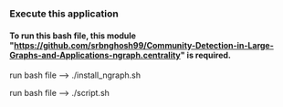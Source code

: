 ### Execute this application


#### To run this bash file, this module "https://github.com/srbnghosh99/Community-Detection-in-Large-Graphs-and-Applications-ngraph.centrality" is required.

run bash file -->   ./install_ngraph.sh


run bash file -->   ./script.sh
